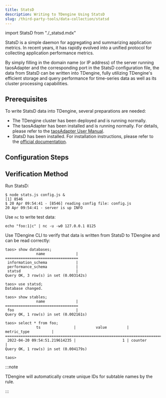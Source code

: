 ```yaml
---
title: StatsD
description: Writing to TDengine Using StatsD
slug: /third-party-tools/data-collection/statsd
---
```


import StatsD from "./_statsd.mdx"

StatsD is a simple daemon for aggregating and summarizing application metrics. In recent years, it has rapidly evolved into a unified protocol for collecting application performance metrics.

By simply filling in the domain name (or IP address) of the server running taosAdapter and the corresponding port in the StatsD configuration file, the data from StatsD can be written into TDengine, fully utilizing TDengine's efficient storage and query performance for time-series data as well as its cluster processing capabilities.

## Prerequisites

To write StatsD data into TDengine, several preparations are needed:

- The TDengine cluster has been deployed and is running normally.
- The taosAdapter has been installed and is running normally. For details, please refer to the [taosAdapter User Manual](../../../tdengine-reference/components/taosadapter/).
- StatsD has been installed. For installation instructions, please refer to the [official documentation](https://github.com/statsd/statsd).

## Configuration Steps

<StatsD />

## Verification Method

Run StatsD:

```shell
$ node stats.js config.js &
[1] 8546
$ 20 Apr 09:54:41 - [8546] reading config file: config.js
20 Apr 09:54:41 - server is up INFO
```

Use `nc` to write test data:

```shell
echo "foo:1|c" | nc -u -w0 127.0.0.1 8125
```

Use TDengine CLI to verify that data is written from StatsD to TDengine and can be read correctly:

```text
taos> show databases;
              name              |
=================================
 information_schema             |
 performance_schema             |
 statsd                         |
Query OK, 3 row(s) in set (0.003142s)

taos> use statsd;
Database changed.

taos> show stables;
              name              |
=================================
 foo                            |
Query OK, 1 row(s) in set (0.002161s)

taos> select * from foo;
              ts               |         value         |         metric_type          |
=======================================================================================
 2022-04-20 09:54:51.219614235 |                     1 | counter                      |
Query OK, 1 row(s) in set (0.004179s)

taos>
```

:::note

TDengine will automatically create unique IDs for subtable names by the rule.

:::
